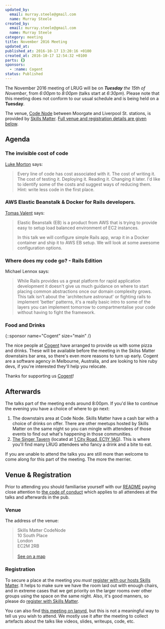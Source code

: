 ```yaml
---
updated_by:
  email: murray.steele@gmail.com
  name: Murray Steele
created_by:
  email: murray.steele@gmail.com
  name: Murray Steele
category: meeting
title: November 2016 Meeting
updated_at:
published_at: 2016-10-17 13:20:16 +0100
created_at: 2016-10-17 12:54:32 +0100
parts: {}
sponsors:
  - :name: Cogent
status: Published
---
```


The November 2016 meeting of LRUG will be on *__Tuesday__ the 15th of November*, from
_6:00pm_ to _8:00pm_ (talks start at _6:30pm_).  Please note that this meeting does
not conform to our usual schedule and is being held on a __Tuesday__.

The venue, [Code
Node](https://skillsmatter.com/locations/264-skills-matter-codenode) between
Moorgate and Liverpool St. stations, is provided by [Skills
Matter](http://www.skillsmatter.com).  [Full venue and registration details
are given below](#nov16registration).

Agenda
------

### The invisible cost of code

[Luke Morton](https://twitter.com/lukemorton) says:

> Every line of code has cost associated with it. The cost of writing it. The
> cost of testing it. Deploying it. Reading it. Changing it later. I'd like to
> identify some of the costs and suggest ways of reducing them. Hint: write
> less code in the first place.

### AWS Elastic Beanstalk & Docker for Rails developers.

[Tomas Valent](https://twitter.com/equivalent8) says:

> Elastic Beanstalk (EB) is a product from AWS that is trying to provide easy
> to setup load balanced environment of EC2 instances.
>
> In this talk we will configure simple Rails app, wrap it in a Docker container
> and ship it to AWS EB setup.  We will look at some awesome configuration
> options.

### Where does my code go? - Rails Edition

Michael Lennox says:

> While Rails provides us a great platform for rapid application development
> it doesn't give us much guidance on where to start placing common
> abstractions once our domain complexity grows. This talk isn't about the
> 'architecture astronaut' or fighting rails to implement 'better' patterns,
> it's a really basic intro to some of the layers you can implement tomorrow
> to compartmentalise your code without having to fight the framework.

### Food and Drinks

{::sponsor name="Cogent" size="main" /}

The nice people at [Cogent](http://cogent.co/) have arranged to provide us
with some pizza and drinks.  These will be available before the meeting in
the Skilss Matter downstairs bar area, so there's even more reasons to turn
up early.  Cogent are a software agency in Melbourne, Australia, and are
looking to hire ruby devs, if you're interested they'll help you relocate.

Thanks for supporting us [Cogent](http://cogent.co)!

Afterwards
----------

The talks part of the meeting ends around 8:00pm.  If you'd like to continue the
evening you have a choice of where to go next:

1. The downstairs area at Code Node.  Skills Matter have a cash bar with a
   choice of drinks on offer.  There are other meetups hosted by Skills Matter
   on the same night so you can mingle with attendees of those events to find
   out what's happening in those communities.
2. [The Singer Tavern](http://singertavern.com/) (located at [1 City Road,
   EC1Y 1AG](https://goo.gl/maps/w9kPu)).  This is where you'll find many
   LRUG attendees who fancy a drink and a bite to eat.

If you are unable to attend the talks you are still more than welcome to come
along for this part of the meeting.  The more the merrier.

Venue & Registration <a name="nov16registration">&nbsp;</a>
-----------------------------------------------------------

Prior to attending you should familiarise yourself with our
[README](http://readme.lrug.org/) paying close attention to [the code of
conduct](http://readme.lrug.org/#code-of-conduct) which applies to
all attendees at the talks and afterwards in the pub.

### Venue

The address of the venue:

> Skills Matter CodeNode<br/>10 South Place<br/>London<br/>EC2M 2RB<br/><br/>[See on a map](https://goo.gl/maps/ONJT4)

### Registration

To secure a place at the meeting you *must* [register with our hosts
Skills Matter](https://skillsmatter.com/meetups/8526-lrug-meetup).  It helps to
make sure we have the room laid out with enough chairs, and in extreme cases
that we get priority on the larger rooms over other groups using the space on
the same night.  Also, it's good manners, so please do [register with Skills
Matter](https://skillsmatter.com/meetups/8526-lrug-meetup).

You can also find [this meeting on lanyrd](http://lanyrd.com/2016/lrug-november/),
but this is not a meaningful way to tell us you wish to attend.  We mostly
use it after the meeting to collect artefacts about the talks like videos,
slides, writeups, code, etc.

